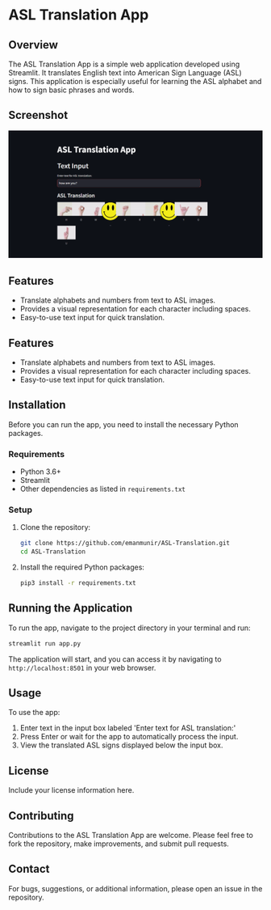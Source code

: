 # ASL Translation App

## Overview
The ASL Translation App is a simple web application developed using Streamlit. It translates English text into American Sign Language (ASL) signs. This application is especially useful for learning the ASL alphabet and how to sign basic phrases and words.

## Screenshot
![ASL Translation App Screenshot](images/img.png)

## Features
- Translate alphabets and numbers from text to ASL images.
- Provides a visual representation for each character including spaces.
- Easy-to-use text input for quick translation.

## Features
- Translate alphabets and numbers from text to ASL images.
- Provides a visual representation for each character including spaces.
- Easy-to-use text input for quick translation.

## Installation

Before you can run the app, you need to install the necessary Python packages.

### Requirements
- Python 3.6+
- Streamlit
- Other dependencies as listed in `requirements.txt`

### Setup

1. Clone the repository:
   ```bash
   git clone https://github.com/emanmunir/ASL-Translation.git
   cd ASL-Translation
   ```

2. Install the required Python packages:
   ```bash
   pip3 install -r requirements.txt
   ```

## Running the Application

To run the app, navigate to the project directory in your terminal and run:
```bash
streamlit run app.py
```

The application will start, and you can access it by navigating to `http://localhost:8501` in your web browser.

## Usage

To use the app:
1. Enter text in the input box labeled 'Enter text for ASL translation:'
2. Press Enter or wait for the app to automatically process the input.
3. View the translated ASL signs displayed below the input box.

## License
Include your license information here.

## Contributing
Contributions to the ASL Translation App are welcome. Please feel free to fork the repository, make improvements, and submit pull requests.

## Contact
For bugs, suggestions, or additional information, please open an issue in the repository.
